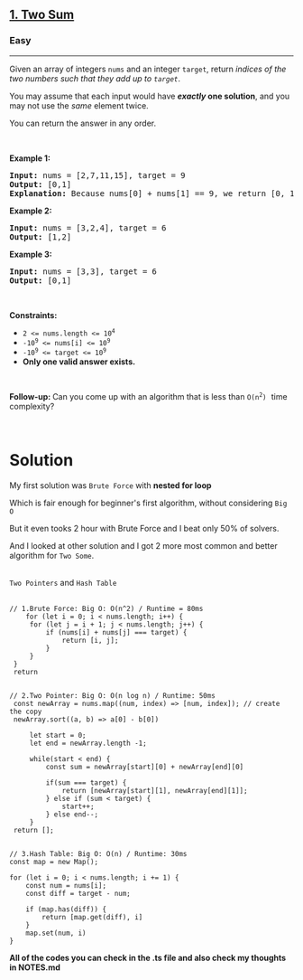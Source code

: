 <h2><a href="https://leetcode.com/problems/two-sum/">1. Two Sum</a></h2><h3>Easy</h3><hr><div><p>Given an array of integers <code>nums</code>&nbsp;and an integer <code>target</code>, return <em>indices of the two numbers such that they add up to <code>target</code></em>.</p>

<p>You may assume that each input would have <strong><em>exactly</em> one solution</strong>, and you may not use the <em>same</em> element twice.</p>

<p>You can return the answer in any order.</p>

<p>&nbsp;</p>
<p><strong class="example">Example 1:</strong></p>

<pre><strong>Input:</strong> nums = [2,7,11,15], target = 9
<strong>Output:</strong> [0,1]
<strong>Explanation:</strong> Because nums[0] + nums[1] == 9, we return [0, 1].
</pre>

<p><strong class="example">Example 2:</strong></p>

<pre><strong>Input:</strong> nums = [3,2,4], target = 6
<strong>Output:</strong> [1,2]
</pre>

<p><strong class="example">Example 3:</strong></p>

<pre><strong>Input:</strong> nums = [3,3], target = 6
<strong>Output:</strong> [0,1]
</pre>

<p>&nbsp;</p>
<p><strong>Constraints:</strong></p>

<ul>
	<li><code>2 &lt;= nums.length &lt;= 10<sup>4</sup></code></li>
	<li><code>-10<sup>9</sup> &lt;= nums[i] &lt;= 10<sup>9</sup></code></li>
	<li><code>-10<sup>9</sup> &lt;= target &lt;= 10<sup>9</sup></code></li>
	<li><strong>Only one valid answer exists.</strong></li>
</ul>

<p>&nbsp;</p>
<strong>Follow-up:&nbsp;</strong>Can you come up with an algorithm that is less than <code>O(n<sup>2</sup>)</code><font face="monospace">&nbsp;</font>time complexity?</div>

<br><h1>Solution</h1>
<div>
<p>My first solution was <code>Brute Force</code> with <strong>nested for loop</strong></p>
<p>Which is fair enough for beginner's first algorithm, without considering <code>Big O</code></p>
<p>But it even tooks 2 hour with Brute Force and I beat only 50% of solvers.</p>
<p>And I looked at other solution and I got 2 more most common and better algorithm for <code>Two Some</code>.</p>
	<br>
<code>Two Pointers</code> and <code>Hash Table</code>
<br><br>

	// 1.Brute Force: Big O: O(n^2) / Runtime = 80ms
     	for (let i = 0; i < nums.length; i++) {
         for (let j = i + 1; j < nums.length; j++) {
             if (nums[i] + nums[j] === target) {
                 return [i, j];
             }
         }
     }
     return
     

    // 2.Two Pointer: Big O: O(n log n) / Runtime: 50ms
     const newArray = nums.map((num, index) => [num, index]); // create the copy
     newArray.sort((a, b) => a[0] - b[0])
    
         let start = 0;
         let end = newArray.length -1;

         while(start < end) {
             const sum = newArray[start][0] + newArray[end][0]

             if(sum === target) {
                 return [newArray[start][1], newArray[end][1]];
             } else if (sum < target) {
                 start++;
             } else end--;
         }
     return [];
     

    // 3.Hash Table: Big O: O(n) / Runtime: 30ms
    const map = new Map();

    for (let i = 0; i < nums.length; i += 1) {
        const num = nums[i];
        const diff = target - num;

        if (map.has(diff)) {
            return [map.get(diff), i]
        }
        map.set(num, i)
    }

</div>

<strong>All of the codes you can check in the .ts file and also check my thoughts in NOTES.md</strong>

